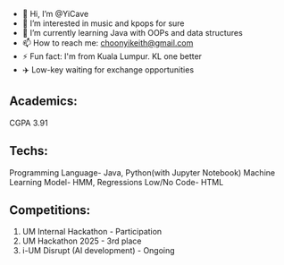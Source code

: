 - 👋 Hi, I’m @YiCave
- 👀 I’m interested in music and kpops for sure
- 🌱 I’m currently learning Java with OOPs and data structures
- 📫 How to reach me: choonyikeith@gmail.com 
- ⚡ Fun fact: I'm from Kuala Lumpur. KL one better
- ✈️ Low-key waiting for exchange opportunities

## Academics:
CGPA 3.91

## Techs:
Programming Language- Java, Python(with Jupyter Notebook)
Machine Learning Model- HMM, Regressions
Low/No Code- HTML

## Competitions:
1. UM Internal Hackathon - Participation
2. UM Hackathon 2025 - 3rd place
3. i-UM Disrupt (AI development) - Ongoing

